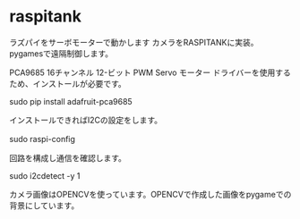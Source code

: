 # raspitank
ラズパイをサーボモーターで動かします
カメラをRASPITANKに実装。　pygamesで遠隔制御します。

PCA9685 16チャンネル 12-ビット PWM Servo モーター ドライバーを使用するため、インストールが必要です。

sudo pip install adafruit-pca9685

インストールできればI2Cの設定をします。

sudo raspi-config　

回路を構成し通信を確認します。

sudo i2cdetect -y 1


カメラ画像はOPENCVを使っています。OPENCVで作成した画像をpygameでの背景にしています。

